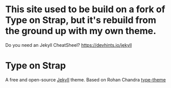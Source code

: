 # This site used to be build on a fork of Type on Strap, but it's rebuild from the ground up with my own theme.

Do you need an Jekyll CheatSheel?
https://devhints.io/jekyll

# Type on Strap
A free and open-source [Jekyll](https://jekyllrb.com) theme. Based on Rohan Chandra [type-theme](https://github.com/rohanchandra/type-theme)